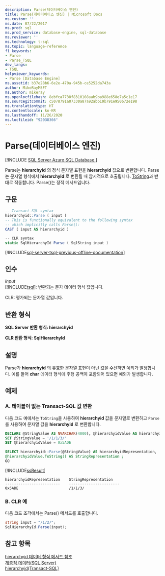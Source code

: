 ```yaml
---
description: Parse(데이터베이스 엔진)
title: Parse(데이터베이스 엔진) | Microsoft Docs
ms.custom: ''
ms.date: 07/22/2017
ms.prod: sql
ms.prod_service: database-engine, sql-database
ms.reviewer: ''
ms.technology: t-sql
ms.topic: language-reference
f1_keywords:
- Parse
- Parse_TSQL
dev_langs:
- TSQL
helpviewer_keywords:
- Parse [Database Engine]
ms.assetid: b37e28b6-6e2e-470a-945b-ce5252da743a
author: MikeRayMSFT
ms.author: mikeray
ms.openlocfilehash: 8ebfca7738f8310108aab9ba988e658e7a5c1e17
ms.sourcegitcommit: c5078791a07330a87a92abb19b791e950672e198
ms.translationtype: HT
ms.contentlocale: ko-KR
ms.lasthandoff: 11/26/2020
ms.locfileid: "92038366"
---
```

# <a name="parse-database-engine"></a>Parse(데이터베이스 엔진)
[!INCLUDE [SQL Server Azure SQL Database ](../../includes/applies-to-version/sql-asdb.md)]

Parse는 **hierarchyid** 의 정식 문자열 표현을 **hierarchyid** 값으로 변환합니다. Parse는 문자열 형식에서 **hierarchyid** 로 변환될 때 암시적으로 호출됩니다. [ToString](../../t-sql/data-types/tostring-database-engine.md)과 반대로 작동합니다. Parse()는 정적 메서드입니다.
  
## <a name="syntax"></a>구문  
  
```sql
-- Transact-SQL syntax  
hierarchyid::Parse ( input )  
-- This is functionally equivalent to the following syntax   
-- which implicitly calls Parse():  
CAST ( input AS hierarchyid )  
```  
  
```csharp
-- CLR syntax  
static SqlHierarchyId Parse ( SqlString input )   
```  
  
[!INCLUDE[sql-server-tsql-previous-offline-documentation](../../includes/sql-server-tsql-previous-offline-documentation.md)]

## <a name="arguments"></a>인수
*input*  
[!INCLUDE[tsql](../../includes/tsql-md.md)]: 변환되는 문자 데이터 형식 값입니다.
  
CLR: 평가되는 문자열 값입니다.
  
## <a name="return-types"></a>반환 형식  
**SQL Server 반환 형식: hierarchyid**
  
**CLR 반환 형식: SqlHierarchyId**
  
## <a name="remarks"></a>설명  
Parse가 **hierarchyid** 의 유효한 문자열 표현이 아닌 값을 수신하면 예외가 발생합니다. 예를 들어 **char** 데이터 형식에 후행 공백이 포함되어 있으면 예외가 발생합니다.
  
## <a name="examples"></a>예제  
  
### <a name="a-converting-transact-sql-values-without-a-table"></a>A. 테이블이 없는 Transact-SQL 값 변환  
다음 코드 예에서는 `ToString`을 사용하여 **hierarchyid** 값을 문자열로 변환하고 `Parse`를 사용하여 문자열 값을 **hierarchyid** 로 변환합니다.
  
```sql
DECLARE @StringValue AS NVARCHAR(4000), @hierarchyidValue AS hierarchyid  
SET @StringValue = '/1/1/3/'  
SET @hierarchyidValue = 0x5ADE  
  
SELECT hierarchyid::Parse(@StringValue) AS hierarchyidRepresentation,  
@hierarchyidValue.ToString() AS StringRepresentation ;
GO  
```  
  
[!INCLUDE[ssResult](../../includes/ssresult-md.md)]
  
```
hierarchyidRepresentation    StringRepresentation
-------------------------    -----------------------
0x5ADE                       /1/1/3/
```
  
### <a name="b-clr-example"></a>B. CLR 예  
다음 코드 조각에서는 Parse() 메서드를 호출합니다.
  
```csharp
string input = "/1/2/";  
SqlHierarchyId.Parse(input);  
```  
  
## <a name="see-also"></a>참고 항목
[hierarchyid 데이터 형식 메서드 참조](./hierarchyid-data-type-method-reference.md)  
[계층적 데이터&#40;SQL Server&#41;](../../relational-databases/hierarchical-data-sql-server.md)  
[hierarchyid&#40;Transact-SQL&#41;](../../t-sql/data-types/hierarchyid-data-type-method-reference.md)
  
